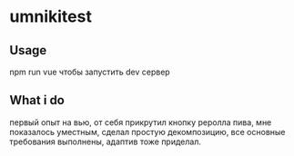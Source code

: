 # umnikitest

## Usage
npm run vue чтобы запустить dev сервер
## What i do
первый опыт на вью, от себя прикрутил кнопку реролла пива, мне показалось уместным, сделал простую декомпозицию, все основные требования выполнены, адаптив тоже приделал.